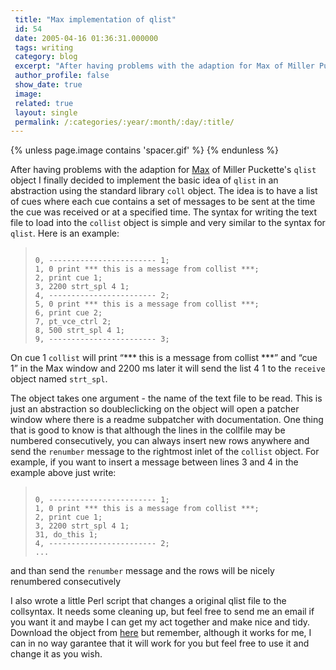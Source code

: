 ```yaml
---
 title: "Max implementation of qlist"
 id: 54
 date: 2005-04-16 01:36:31.000000
 tags: writing
 category: blog
 excerpt: "After having problems with the adaption for Max of Miller Puckette's qlist object I finally decided to implement the basic idea of qlist in an abstraction using the standard library coll object. The i..."
 author_profile: false
 show_date: true
 image: 
 related: true
 layout: single
 permalink: /:categories/:year/:month/:day/:title/
---
```

{% unless page.image contains 'spacer.gif' %}
{% endunless %}

After having problems with the adaption for <a href="http://www.cycling74.com/">Max</a> of Miller Puckette's <code>qlist</code> object I finally decided to implement the basic idea of <code>qlist</code> in an abstraction using the standard library <code>coll</code> object. The idea is to have a list of cues where each cue contains a set of messages to be sent at the time the cue was received or at a specified time. The syntax for writing the text file to load into the <code>collist</code> object is simple and very similar to the syntax for <code>qlist</code>. Here is an example:
<blockquote>
<code>
0, ------------------------ 1;
1, 0 print *** this is a message from collist ***;
2, print cue 1;
3, 2200 strt_spl 4 1;
4, ------------------------ 2;
5, 0 print *** this is a message from collist ***;
6, print cue 2;
7, pt_vce_ctrl 2;
8, 500 strt_spl 4 1;
9, ------------------------ 3;
</code>
</blockquote>
On cue 1 <code>collist</code> will print &ldquo;*** this is a message from collist ***&rdquo; and &ldquo;cue 1&rdquo; in the Max window and 2200 ms later it will send the list 4 1 to the <code>receive</code> object named <code>strt_spl</code>.



The object takes one argument - the name of the text file to be read. This is just an abstraction so doubleclicking on the object will open a patcher window where there is a readme subpatcher with documentation. One thing that is good to know is that although the lines in the collfile may be numbered consecutively, you can always insert new rows anywhere and send the <code>renumber</code> message to the rightmost inlet of the <code>collist</code> object. For example, if you want to insert a message between lines 3 and 4 in the example above just write:
<blockquote>
<code>
0, ------------------------ 1;
1, 0 print *** this is a message from collist ***;
2, print cue 1;
3, 2200 strt_spl 4 1;
31, do_this 1;
4, ------------------------ 2;
...
</code>
</blockquote>
and than send the <code>renumber</code> message and the rows will be nicely renumbered consecutively




I also wrote a little Perl script that changes a original qlist file to the collsyntax. It needs some cleaning up, but feel free to send me an email if you want it and maybe I can get my act together and make nice and tidy. Download the object from <a href="/assets/files/diary/collist.zip">here</a> but remember, although it works for me, I can in no way garantee that it will work for you but feel free to use it and change it as you wish.
